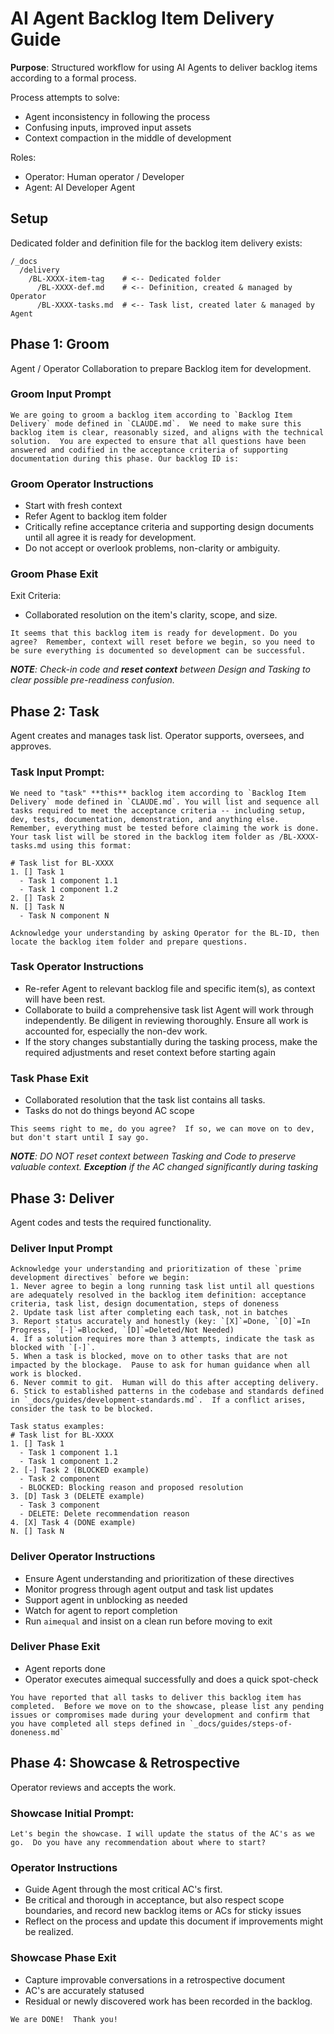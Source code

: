 # AI Agent Backlog Item Delivery Guide

**Purpose**:
Structured workflow for using AI Agents to deliver backlog items according to a formal process.

Process attempts to solve:
- Agent inconsistency in following the process
- Confusing inputs, improved input assets
- Context compaction in the middle of development

Roles:
- Operator:  Human operator / Developer
- Agent: AI Developer Agent

## Setup
Dedicated folder and definition file for the backlog item delivery exists:
```
/_docs
  /delivery
    /BL-XXXX-item-tag    # <-- Dedicated folder
      /BL-XXXX-def.md    # <-- Definition, created & managed by Operator
      /BL-XXXX-tasks.md  # <-- Task list, created later & managed by Agent
```

## Phase 1: Groom
Agent / Operator Collaboration to prepare Backlog item for development.

### Groom Input Prompt
```
We are going to groom a backlog item according to `Backlog Item Delivery` mode defined in `CLAUDE.md`.  We need to make sure this backlog item is clear, reasonably sized, and aligns with the technical solution.  You are expected to ensure that all questions have been answered and codified in the acceptance criteria of supporting documentation during this phase. Our backlog ID is: 
```

### Groom Operator Instructions
- Start with fresh context
- Refer Agent to backlog item folder
- Critically refine acceptance criteria and supporting design documents until all agree it is ready for development.
- Do not accept or overlook problems, non-clarity or ambiguity.

### Groom Phase Exit
Exit Criteria:
- Collaborated resolution on the item's clarity, scope, and size.
```
It seems that this backlog item is ready for development. Do you agree?  Remember, context will reset before we begin, so you need to be sure everything is documented so development can be successful.
```

***NOTE**: Check-in code and **reset context** between Design and Tasking to clear possible pre-readiness confusion.*


## Phase 2: Task
Agent creates and manages task list.  Operator supports, oversees, and approves.

### Task Input Prompt:
```
We need to "task" **this** backlog item according to `Backlog Item Delivery` mode defined in `CLAUDE.md`. You will list and sequence all tasks required to meet the acceptance criteria -- including setup, dev, tests, documentation, demonstration, and anything else.  Remember, everything must be tested before claiming the work is done. Your task list will be stored in the backlog item folder as /BL-XXXX-tasks.md using this format:

# Task list for BL-XXXX
1. [] Task 1
  - Task 1 component 1.1
  - Task 1 component 1.2
2. [] Task 2
N. [] Task N
  - Task N component N

Acknowledge your understanding by asking Operator for the BL-ID, then locate the backlog item folder and prepare questions.
```

### Task Operator Instructions
- Re-refer Agent to relevant backlog file and specific item(s), as context will have been rest.
- Collaborate to build a comprehensive task list Agent will work through independently.  Be diligent in reviewing thoroughly.  Ensure all work is accounted for, especially the non-dev work.
- If the story changes substantially during the tasking process, make the required adjustments and reset context before starting again 

### Task Phase Exit
- Collaborated resolution that the task list contains all tasks.
- Tasks do not do things beyond AC scope

```
This seems right to me, do you agree?  If so, we can move on to dev, but don't start until I say go.
```
***NOTE**: DO NOT reset context between Tasking and Code to preserve valuable context.  **Exception** if the AC changed significantly during tasking*

## Phase 3: Deliver
Agent codes and tests the required functionality.

### Deliver Input Prompt
```
Acknowledge your understanding and prioritization of these `prime development directives` before we begin:
1. Never agree to begin a long running task list until all questions are adequately resolved in the backlog item definition: acceptance criteria, task list, design documentation, steps of doneness
2. Update task list after completing each task, not in batches
3. Report status accurately and honestly (key: `[X]`=Done, `[O]`=In Progress, `[-]`=Blocked, `[D]`=Deleted/Not Needed)
4. If a solution requires more than 3 attempts, indicate the task as blocked with `[-]`.
5. When a task is blocked, move on to other tasks that are not impacted by the blockage.  Pause to ask for human guidance when all work is blocked. 
6. Never commit to git.  Human will do this after accepting delivery.
6. Stick to established patterns in the codebase and standards defined in `_docs/guides/development-standards.md`.  If a conflict arises, consider the task to be blocked.

Task status examples:
# Task list for BL-XXXX
1. [] Task 1
  - Task 1 component 1.1
  - Task 1 component 1.2
2. [-] Task 2 (BLOCKED example)
  - Task 2 component
  - BLOCKED: Blocking reason and proposed resolution
3. [D] Task 3 (DELETE example)
  - Task 3 component
  - DELETE: Delete recommendation reason
4. [X] Task 4 (DONE example)
N. [] Task N

```

### Deliver Operator Instructions
- Ensure Agent understanding and prioritization of these directives
- Monitor progress through agent output and task list updates
- Support agent in unblocking as needed
- Watch for agent to report completion
- Run `aimequal` and insist on a clean run before moving to exit

### Deliver Phase Exit
- Agent reports done
- Operator executes aimequal successfully and does a quick spot-check
```
You have reported that all tasks to deliver this backlog item has completed.  Before we move on to the showcase, please list any pending issues or compromises made during your development and confirm that you have completed all steps defined in `_docs/guides/steps-of-doneness.md`
```

## Phase 4: Showcase & Retrospective
Operator reviews and accepts the work.

### Showcase Initial Prompt:
```
Let's begin the showcase. I will update the status of the AC's as we go.  Do you have any recommendation about where to start?
```

### Operator Instructions
- Guide Agent through the most critical AC's first.
- Be critical and thorough in acceptance, but also respect scope boundaries, and record new backlog items or ACs for sticky issues
- Reflect on the process and update this document if improvements might be realized.

### Showcase Phase Exit
- Capture improvable conversations in a retrospective document
- AC's are accurately statused
- Residual or newly discovered work has been recorded in the backlog.

```
We are DONE!  Thank you!
```


